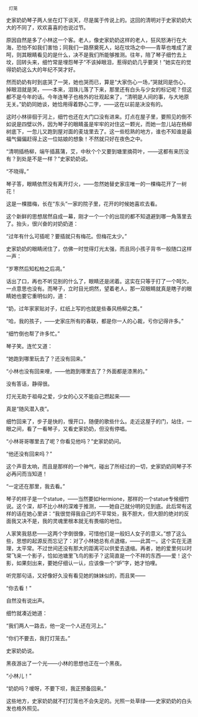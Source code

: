      灯笼 

   史家奶奶琴子两人坐在灯下谈天，尽是属于传说上的。这回的清明对于史家奶奶大大的不同了，欢欢喜喜的也说过节。

   原因自然是多了小林这一个客。老人，像史家奶奶这样的老人，狂风怒涛行在大海，恐怕不如我们害怕；同我们一路祭奠死人，站在坟场之中——青草也堆成了波呵，则其眼睛看见的是什么，决不是我们所能够推测。往年，陪了琴子细竹去上坟，回转头来，细竹常是埋怨琴子“不该掉眼泪，惹得奶奶几乎要哭！”她实在的觉得奶奶这么大的年纪不哭才好。

   然而奶奶有时到底哭了一哭，她也哭而已，算是“大家伤心一场，”哭就同是伤心，掉眼泪就是哭，——本来，泪珠儿落了下来，那里还有白头与少女的标记呢？但这都不是今年的话。今年连琴子也格外的壮观起来了，“清明是人间的事，与大地原无关。”奶奶同她谈，她恰用得着野心二字，——这在以前是决没有的。

   这时小林徘徊于河上，细竹也还在大门口没有进来。灯点在屋子里，要照见的倒不如说是四壁以外，因为琴子的眼睛虽是牢牢的对住这一颗光，而她一忽儿站在杨柳树底下，一忽儿又跑到屋对面的麦垅里去了。这一些稔熟的地方，谁也不知谁是最福气偏偏赶得上这一位姑娘的想象！不然就只好在夜色之中。

   “清明插杨柳，端午插菖蒲，艾，中秋个个又要到塘里摘荷叶，——这都有来历没有？到处是不是一样？”史家奶奶说。

   “不晓得。”

   琴子答，眼睛依然没有离开灯火，——忽然她替史家庄唯一的一棵梅花开了一树花！

   这是一棵腊梅，长在“东头”一家的院子里，花开的时候她喜欢去看。

   这个新鲜的思想居然自成一幕，刚才一个一个的出现的都不知退避到哪一角落里去了。抬头，很兴奋的对奶奶道：

   “过年有什么可插呢？要插就只有梅花。但梅花太少。”

   史家奶奶的眼睛闭住了，仿佛一时觉得灯光太强，而且同小孩子背书一般随口这样一声：

   “岁寒然后知松柏之后凋。”

   话出了口，再也不听见别的什么了，眼睛还是闭着。这实在只等于打了一个呵欠，一点意思也没有。而琴子，立时目光炯然，望着老人，那一双眼睛就真是瞎子的眼睛她也要它重明似的，道：

   “奶，过年家家贴对子，红纸上写的也就是些春风杨柳之类。”

   “哈，我的孩子，——史家庄所有的春联，都是你一人的心裁，亏你记得许多。”

   “细竹倒也帮了许多忙。”

   琴子笑。连忙又道：

   “她跑到哪里玩去了？还没有回来。”

   “小林也没有回来哩，——他跑到哪里去了？外面都是漆黑的。”

   没有答话，静得很。

   灯光无助于祖母之爱，少女的心又不能自己燃起来——

   真是“随风潜入夜”。

   细竹回来了，步子是快的，慢开口，随便的歌些什么。走近这屋子的门，站住，一眼之间，看了一看琴子，又看史家奶奶，但没有停唱。

   “小林哥哥哪里去了呢？你看见他吗？”史家奶奶问。

   “他还没有回来吗？”

   这个声音太响，而且是那样的一个神气，碰出了所经过的一切，史家奶奶同琴子不必再问而当知道！

   “一定还在那里，我去看。”

   琴子的样子是一个statue，——当然要如Hermione，那样的一个statue专候细竹说。这个深，却不比小林的深难于推测，——她自己就分明的见到底。此后常有这样的话在她心里讲：“我很觉得我自己的不平常处，我不胆大，但大胆的绝对的反面我又决不是，我的灵魂里根本就无有畏缩的地位。

   人家笑我慈悲——这两个字倒很像，可惜他们是一般妇人女子的意义。”想了这么些，思想的起源反而忘记了：对了小林她总有点退缩，——此其一。这个实在无道理，太平常。不过世间还没有那大的距离可以供爱去退缩。再者，她的爱里何以时常飞来一个影子，恰如池塘里飞鸟的影子？这简直是一个不祥的东西——爱！这个影，如果刻出来，要她仔细认一认，应该像一个“妒”字，她才怕哩。

   听完那句话，又好像好久没有看见她的妹妹似的，而且笑——

   “你去看！”

   自然没有说出声。

   细竹就凑近她道：

   “我们两人一路去，他一定一个人还在河上。”

   “你们不要去，我打灯笼去。”

   史家奶奶说。

   黑夜游出了一个光——小林的思想也正在一个黑夜。

   “小林儿！”

   “奶奶吗？嗳呀，不要下坝，我正预备回来。”

   这些地方，史家奶奶就不打灯笼也不会失足的。光照一处草绿——史家奶奶的白头发也格外照见。

